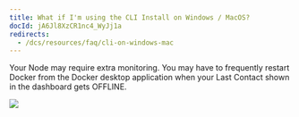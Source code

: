 ```yaml
---
title: What if I'm using the CLI Install on Windows / MacOS?
docId: jA6Jl8XzCR1nc4_WyJj1a
redirects:
  - /dcs/resources/faq/cli-on-windows-mac
---
```


Your Node may require extra monitoring. You may have to frequently restart Docker from the Docker desktop application when your Last Contact shown in the dashboard gets OFFLINE.

![](https://archbee-image-uploads.s3.amazonaws.com/kv3plx2xmXcUGcVl4Lttj/TP1GtoM230mATj-SyjK4w_image.png)
